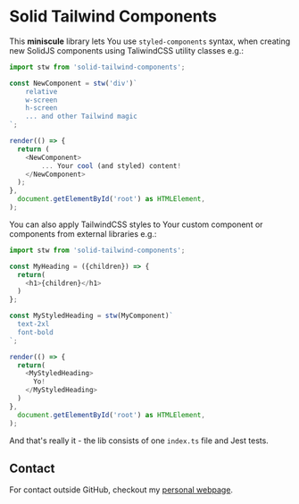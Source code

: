 # Solid Tailwind Components

This **miniscule** library lets You use `styled-components` syntax,
when creating new SolidJS components using TaliwindCSS utility classes e.g.:

```javascript
import stw from 'solid-tailwind-components';

const NewComponent = stw('div')`
    relative
    w-screen
    h-screen
    ... and other Tailwind magic
`;

render(() => {
  return (
    <NewComponent>
        ... Your cool (and styled) content!
    </NewComponent>
  );
},
  document.getElementById('root') as HTMLElement,
);

```

You can also apply TailwindCSS styles to Your custom component
or components from external libraries e.g.:

```javascript
import stw from 'solid-tailwind-components';

const MyHeading = ({children}) => {
  return(
    <h1>{children}</h1>
  )
};

const MyStyledHeading = stw(MyComponent)`
  text-2xl
  font-bold
`;

render(() => {
  return(
    <MyStyledHeading>
      Yo!
    </MyStyledHeading>
  )
},
  document.getElementById('root') as HTMLElement,
);

```

And that's really it - the lib consists of one `index.ts` file and Jest tests.

## Contact

For contact outside GitHub, checkout my [personal webpage](html://kamilrybacki.github.io).
